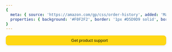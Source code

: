 ```yaml
---
{
  meta: { source: 'https://amazon.com/gp/css/order-history', added: 'Mar 2022' },
  properties: { background: '#F0F2F2', border: '1px #D5D9D9 solid', borderRadius: '8px' }
}
---
```


<span class="btn">
    <span class="btn-inner">
        <a class="btn-text" role="button">Get product support</a>
    </span>
</span>

<style>
.btn {
    color: #0F1111;
    border-style: solid;
    border-width: 1px;
    cursor: pointer;
    display: block;
    padding: 0;
    text-align: center;
    text-decoration: none !important;

    background: #FFD814;
    border-color: #FCD200;

    border-radius: 8px;
    box-shadow: 0 2px 5px 0 rgba(213,217,217,.5);
    font-family: 'Arial', sans-serif;
}

.btn a {
    text-decoration: none !important;
}

.btn-inner {
    display: block;
    position: relative;
    overflow: hidden;
    height: 29px;   
    border-radius: 7px;
    background: 0 0;
    box-shadow: none;
}

.btn-text {
    background-color: transparent;
    border: 0;
    display: block;
    font-size: 13px;
    line-height: 29px;
    margin: 0;
    outline: 0;
    padding: 0 10px 0 11px;
    text-align: center;
    white-space: nowrap;

    width: 100%;
    height: 100%;

    text-decoration: none !important;
    color: #0F1111;
}

.btn:hover {
    background: #F7CA00;
    border-color: #F2C200;
    box-shadow: 0 2px 5px 0 rgba(213,217,217,.5);
}

.btn:focus {
    border-color: #FFD814;
    background: #FFF;
    box-shadow: 0 2px 5px 0 rgba(213,217,217,.5);
    outline: none;
}

.btn:hover a {
    color: #0F1111;
    text-decoration: none !important;
}

.btn-inner:hover {
    background-color: #F7CA00;
}
</style>
